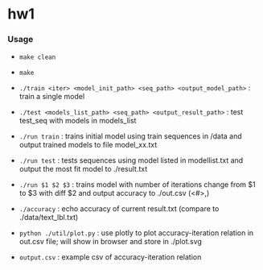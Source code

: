 # hw1
### Usage
- ```make clean```

- ```make```

- ```./train <iter> <model_init_path> <seq_path> <output_model_path>``` : train a single model

- ```./test <models_list_path> <seq_path> <output_result_path>``` : test test_seq with models in models_list

- ```./run train``` : trains initial model using train sequences in /data and output trained models to file model_xx.txt

- ```./run test``` : tests sequences using model listed in modellist.txt and output the most fit model to ./result.txt

- ```./run $1 $2 $3``` : trains model with number of iterations change from $1 to $3 with diff $2 and output accuracy to ./out.csv (<#>,<accuracy>)

- ```./accuracy``` : echo accuracy of current result.txt (compare to ./data/text_lbl.txt)

- ```python ./util/plot.py``` : use plotly to plot accuracy-iteration relation in out.csv file; will show in browser and store in ./plot.svg

- ```output.csv``` : example csv of accuracy-iteration relation
